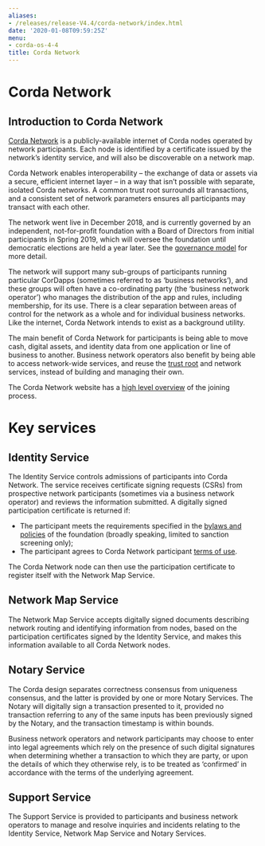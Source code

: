```yaml
---
aliases:
- /releases/release-V4.4/corda-network/index.html
date: '2020-01-08T09:59:25Z'
menu:
- corda-os-4-4
title: Corda Network
---
```



# Corda Network


## Introduction to Corda Network

[Corda Network](https://corda.network/) is a publicly-available internet of Corda nodes operated by network participants. Each
node is identified by a certificate issued by the network’s identity service, and will also be discoverable on a network map.

Corda Network enables interoperability – the exchange of data or assets via a secure, efficient internet layer – in a way
that isn’t possible with separate, isolated Corda networks. A common trust root surrounds all transactions, and a consistent set of network parameters ensures all participants may transact with each other.

The network went live in December 2018, and is currently governed by an independent, not-for-profit foundation with a Board of Directors from initial participants in Spring 2019, which will oversee the foundation until democratic elections are held a year later. See the [governance model](https://corda.network/governance/governance-guidelines.html)
for more detail.

The network will support many sub-groups of participants running particular CorDapps (sometimes referred to as ‘business networks’), and these groups will often have a co-ordinating party (the ‘business network operator’) who manages the distribution of the app and rules, including membership, for its use. There is a clear separation between areas of control for the network as a whole and for individual business networks. Like the internet, Corda Network intends to exist as a background utility.

The main benefit of Corda Network for participants is being able to move cash, digital assets, and identity data from one application or line of business to another. Business network operators also benefit by being able to access network-wide services, and reuse the [trust root](https://corda.network/trust-root/index.html) and network services, instead of building and managing their own.

The Corda Network website has a [high level overview](https://corda.network/participation/index.html) of the joining process.


# Key services


## Identity Service

The Identity Service controls admissions of participants into Corda Network. The service receives certificate
signing requests (CSRs) from prospective network participants (sometimes via a business network operator) and reviews the
information submitted. A digitally signed participation certificate is returned if:


* The participant meets the requirements specified in the [bylaws and policies](https://corda.network/policy/admission-criteria.html)
of the foundation (broadly speaking, limited to sanction screening only);
* The participant agrees to Corda Network participant [terms of use](https://corda.network/participation/terms-of-use.html).

The Corda Network node can then use the participation certificate to register itself with the Network Map Service.


## Network Map Service

The Network Map Service accepts digitally signed documents describing network routing and identifying information from
nodes, based on the participation certificates signed by the Identity Service, and makes this information available to all
Corda Network nodes.


## Notary Service

The Corda design separates correctness consensus from uniqueness consensus, and the latter is provided by one or more Notary
Services. The Notary will digitally sign a transaction presented to it, provided no transaction referring to
any of the same inputs has been previously signed by the Notary, and the transaction timestamp is within bounds.

Business network operators and network participants may choose to enter into legal agreements which rely on the presence
of such digital signatures when determining whether a transaction to which they are party, or upon the details of which they
otherwise rely, is to be treated as ‘confirmed’ in accordance with the terms of the underlying agreement.


## Support Service

The Support Service is provided to participants and business network operators to manage and resolve inquiries and incidents
relating to the Identity Service, Network Map Service and Notary Services.

